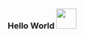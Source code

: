 <h3> Hello World  <img src="https://media.giphy.com/media/QXhSr6NDR4F5t69GL8/giphy.gif" width="40"> </h3>

<!--
**fernandezjn/fernandezjn** is a ✨ _special_ ✨ repository because its `README.md` (this file) appears on your GitHub profile.

Here are some ideas to get you started:

- 🔭 I’m currently working on ...
- 🌱 I’m currently learning ...
- 👯 I’m looking to collaborate on ...
- 🤔 I’m looking for help with ...
- 💬 Ask me about ...
- 📫 How to reach me: ...
- 😄 Pronouns: ...
- ⚡ Fun fact: ...
-->
